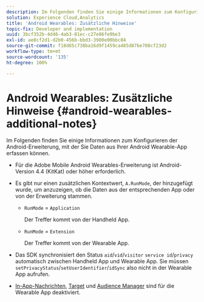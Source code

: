 ```yaml
---
description: Im Folgenden finden Sie einige Informationen zum Konfigurieren der Android-Erweiterung, mit der Sie Daten aus Ihrer Android Wearable-App erfassen können.
solution: Experience Cloud,Analytics
title: 'Android Wearables: Zusätzliche Hinweise'
topic-fix: Developer and implementation
uuid: 3bcf352b-4d46-4ab3-81ec-c27e86fe9be3
exl-id: ae8cf2d1-d2b0-456b-bbd3-3980e00bbc84
source-git-commit: f18d65c738ba16d9f1459ca485d87be708cf23d2
workflow-type: tm+mt
source-wordcount: '135'
ht-degree: 100%

---
```


# Android Wearables: Zusätzliche Hinweise {#android-wearables-additional-notes}

Im Folgenden finden Sie einige Informationen zum Konfigurieren der Android-Erweiterung, mit der Sie Daten aus Ihrer Android Wearable-App erfassen können.

* Für die Adobe Mobile Android Wearables-Erweiterung ist Android-Version 4.4 (KitKat) oder höher erforderlich.
* Es gibt nur einen zusätzlichen Kontextwert, `A.RunMode`, der hinzugefügt wurde, um anzuzeigen, ob die Daten aus der entsprechenden App oder von der Erweiterung stammen.

   * `RunMode` = `Application`

      Der Treffer kommt von der Handheld App.

   * `RunMode` =  `Extension`

      Der Treffer kommt von der Wearable App.

* Das SDK synchronisiert den Status `aid`/`vid`/`visitor` `service id`/`privacy` automatisch zwischen Handheld App und Wearable App. Sie müssen `setPrivacyStatus`/`setUserIdentifier`/`idSync` also nicht in der Wearable App aufrufen.
* [In-App-Nachrichten](/help/android/messaging-main/messaging/messaging.md), [Target](/help/android/target-main/target.md) und [Audience Manager](/help/android/audience-manager/audiencemgmt.md) sind für die Wearable App deaktiviert.
